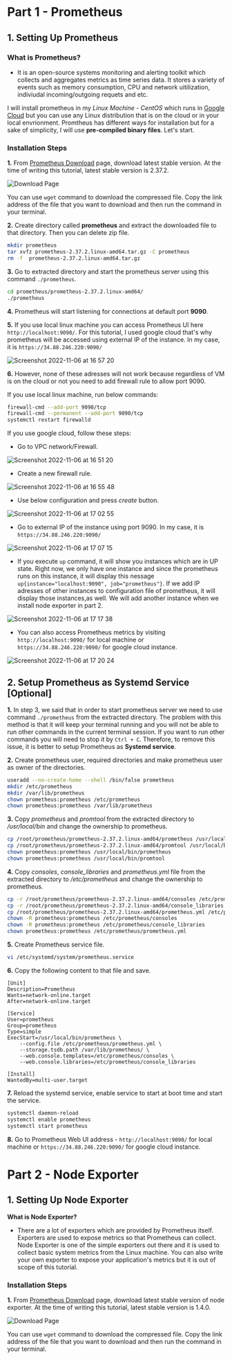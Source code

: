 # Part 1 - Prometheus

## 1. Setting Up Prometheus 

### What is Prometheus?

- It is an open-source systems monitoring and alerting toolkit which collects and aggregates metrics as time series data. It stores a variety of events such as memory consumption, CPU and network uitilization, indiviudal incoming/outgoing requets and etc. 

I will install prometheus in my *Linux Machine - CentOS* which runs in [Google Cloud](https://cloud.google.com/) but you can use any Linux distribution that is on the cloud or in your local envrionment. Promtheus has different ways for installation but for a sake of simplicity, I will use **pre-compiled binary files**. Let's start.

### Installation Steps

**1.** From [Prometheus Download](https://prometheus.io/download/) page, download latest stable version. At the time of writing this tutorial, latest stable version is 2.37.2.

![Download Page](https://user-images.githubusercontent.com/67023632/200174808-2a09e7f1-d069-4c04-bd12-b2754adc1c2d.png)

You can use `wget` command to download the compressed file. Copy the link address of the file that you want to download and then run the command in your terminal.


**2.**  Create directory called **prometheus** and extract the downloaded file to that directory. Then you can delete zip file.

``` bash
mkdir prometheus
tar xvfz prometheus-2.37.2.linux-amd64.tar.gz -C prometheus
rm -f  prometheus-2.37.2.linux-amd64.tar.gz
```


**3.** Go to extracted directory and start the prometheus server using this command `./prometheus`.

``` bash
cd prometheus/prometheus-2.37.2.linux-amd64/
./prometheus
```

**4.** Prometheus will start listening for connections at default port **9090**. 

**5.** If you use local linux machine you can access Prometheus UI here `http://localhost:9090/`. For this tutorial, I used google cloud that's why prometheus will be accessed using external IP of the instance. In my case, it is `https://34.88.246.220:9090/`

![Screenshot 2022-11-06 at 16 57 20](https://user-images.githubusercontent.com/67023632/200178177-0a58d9f3-76f0-49c4-b02b-05449314b4a9.png)

**6.** However, none of these adresses will not work because regardless of VM is on the cloud or not you need to add firewall rule to allow port 9090.

If you use local linux machine, run below commands:

``` bash
firewall-cmd --add-port 9090/tcp
firewall-cmd --permanent --add-port 9090/tcp
systemctl restart firewalld
```

If you use google cloud, follow these steps:

- Go to VPC network/Firewall.

![Screenshot 2022-11-06 at 16 51 20](https://user-images.githubusercontent.com/67023632/200177832-289e253a-f356-401f-838a-1a01248d6471.png)


- Create a new firewall rule.

![Screenshot 2022-11-06 at 16 55 48](https://user-images.githubusercontent.com/67023632/200178090-3def84a5-058a-46e7-9662-f4b60da748bd.png)

- Use below configuration and press *create* button.

![Screenshot 2022-11-06 at 17 02 55](https://user-images.githubusercontent.com/67023632/200178509-7f811553-5937-4a89-810b-1735f4bcf2d2.png)

- Go to external IP of the instance using port 9090. In my case, it is `https://34.88.246.220:9090/`

![Screenshot 2022-11-06 at 17 07 15](https://user-images.githubusercontent.com/67023632/200178751-9c666d63-8c6e-4fa4-8715-e5e52d9b0e1c.png)

- If you execute `up` command, it will show you instances which are in UP state. Right now, we only have one instance and since the prometheus runs on this instance, it will display this nessage `up{instance="localhost:9090", job="prometheus"}`. If we add IP adresses of other instances to configuration file of prometheus, it will display those instances,as well. We will add another instance when we install node exporter in part 2.

![Screenshot 2022-11-06 at 17 17 38](https://user-images.githubusercontent.com/67023632/200179171-44b832a1-92f0-4202-8c03-94ee9daab096.png)

- You can also access Prometheus metrics by visiting `http://localhost:9090/` for local machine or `https://34.88.246.220:9090/` for google cloud instance.

![Screenshot 2022-11-06 at 17 20 24](https://user-images.githubusercontent.com/67023632/200179262-acdbb2cb-a8f6-4683-b326-114b43409287.png)

## 2. Setup Prometheus as Systemd Service [Optional]

**1.** In step 3, we said that in order to start prometheus server we need to use command `./prometheus` from the extracted directory. The problem with this method is that it will keep your terminal running and you will not be able to run other commands in the current terminal session. If you want to run other commands you will need to stop it by `Ctrl + C`. Therefore, to remove this issue, it is better to setup Prometheus as **Systemd service**.

**2.** Create prometheus user, required directories and make prometheus user as owner of the directories.

``` bash
useradd --no-create-home --shell /bin/false prometheus
mkdir /etc/prometheus
mkdir /var/lib/prometheus
chown prometheus:prometheus /etc/prometheus
chown prometheus:prometheus /var/lib/prometheus
```

**3.** Copy *prometheus* and *promtool* from the extracted directory to */usr/local/bin* and change the ownership to prometheus.

``` bash
cp /root/prometheus/prometheus-2.37.2.linux-amd64/prometheus /usr/local/bin/
cp /root/prometheus/prometheus-2.37.2.linux-amd64/promtool /usr/local/bin/
chown prometheus:prometheus /usr/local/bin/prometheus
chown prometheus:prometheus /usr/local/bin/promtool
```

**4.** Copy *consoles*, *console_libraries* and *prometheus.yml* file from the extracted directory to */etc/prometheus* and change the ownership to prometheus.

``` bash
cp -r /root/prometheus/prometheus-2.37.2.linux-amd64/consoles /etc/prometheus
cp -r /root/prometheus/prometheus-2.37.2.linux-amd64/console_libraries /etc/prometheus
cp /root/prometheus/prometheus-2.37.2.linux-amd64/prometheus.yml /etc/prometheus
chown -R prometheus:prometheus /etc/prometheus/consoles
chown -R prometheus:prometheus /etc/prometheus/console_libraries
chown prometheus:prometheus /etc/prometheus/prometheus.yml
```

**5.** Create Prometheus service file.

``` bash
vi /etc/systemd/system/prometheus.service
```

**6.** Copy the following content to that file and save.

``` 
[Unit]
Description=Prometheus
Wants=network-online.target
After=network-online.target

[Service]
User=prometheus
Group=prometheus
Type=simple
ExecStart=/usr/local/bin/prometheus \
    --config.file /etc/prometheus/prometheus.yml \
    --storage.tsdb.path /var/lib/prometheus/ \
    --web.console.templates=/etc/prometheus/consoles \
    --web.console.libraries=/etc/prometheus/console_libraries

[Install]
WantedBy=multi-user.target
```

**7.** Reload the systemd service, enable service to start at boot time and start the service.

``` bash
systemctl daemon-reload
systemctl enable prometheus
systemctl start prometheus
```
**8.** Go to Prometheus Web UI address - `http://localhost:9090/` for local machine or `https://34.88.246.220:9090/` for google cloud instance.


# Part 2 - Node Exporter

## 1. Setting Up Node Exporter

**What is Node Exporter?** 

- There are a lot of exporters which are provided by Prometheus itself. Exporters are used to expose metrics so that Prometheus can collect. Node Exporter is one of the simple exporters out there and it is used to collect basic system metrics from the Linux machine. You can also write your own exporter to expose your application's metrics but it is out of scope of this tutorial.

### Installation Steps

**1.** From [Prometheus Download](https://prometheus.io/download/) page, download latest stable version of node exporter. At the time of writing this tutorial, latest stable version is 1.4.0.

![Download Page](https://user-images.githubusercontent.com/67023632/200174808-2a09e7f1-d069-4c04-bd12-b2754adc1c2d.png)

You can use `wget` command to download the compressed file. Copy the link address of the file that you want to download and then run the command in your terminal.

